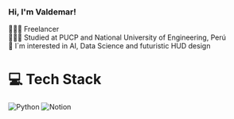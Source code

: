 <!-- Level 1: Simple bio and stats -->

### Hi, I'm Valdemar!

👩🏻‍💻 Freelancer <br/>
👩🏻‍🎓 Studied at PUCP and National University of Engineering, Perú<br/>
💭 I´m interested in AI, Data Science and futuristic HUD design <br/>

<!-- Level 2: Using a README generator GPRM (https://gprm.itsvg.in) -->

# 💻 Tech Stack
![Python](https://img.shields.io/badge/python-3670A0?style=for-the-badge&logo=python&logoColor=ffdd54)
![Notion](https://img.shields.io/badge/Notion-%23000000.svg?style=for-the-badge&logo=notion&logoColor=white)
